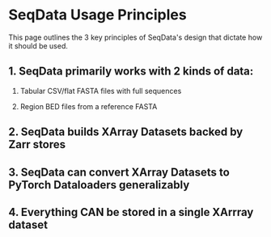 # SeqData Usage Principles
This page outlines the 3 key principles of SeqData's design that dictate how it should be used.

## 1. SeqData primarily works with 2 kinds of data:

1. Tabular CSV/flat FASTA files with full sequences

2. Region BED files from a reference FASTA

## 2. SeqData builds XArray Datasets backed by Zarr stores

## 3. SeqData can convert XArray Datasets to PyTorch Dataloaders generalizably

## 4. Everything CAN be stored in a single XArrray dataset

